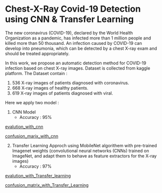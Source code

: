 # Chest-X-Ray Covid-19 Detection using CNN & Transfer Learning
The new coronavirus (COVID-19), declared by the World Health Organization as a pandemic, has infected more than 1 million people and killed more than 50 thousand.
An infection caused by COVID-19 can develop into pneumonia, which can be detected by a chest X-ray exam and should be treated appropriately.

In this work, we propose an automatic detection method for COVID-19 infection based on chest X-ray images. Dataset is collected from kaggle platform.
The Dataset contain :
1. 536 X-ray images of patients diagnosed with coronavirus.
2. 668 X-ray images of healthy patients.
3. 619 X-ray images of patients diagnosed with viral.

Here we apply two model :
1. CNN Model 
   - Accuracy : 95%
   
[evalution_with_cnn](https://github.com/Sonukumari97/Chest-X-Ray-Covid-19-Detection/blob/main/Output/Evalution_With_CNN.png)

[confusion_marix_with_cnn](https://github.com/Sonukumari97/Chest-X-Ray-Covid-19-Detection/blob/main/Output/Confusion_Matrix_CNN.png)

2. Transfer Learning Approch using MobileNet algorithem with pre-trained Imagenet weights
 (convolutional neural networks (CNNs) trained on ImageNet, and adapt them to behave as feature extractors for the X-ray images)
   - Accuracy : 97%
   
[evalution_with_Transfer_learning](https://github.com/Sonukumari97/Chest-X-Ray-Covid-19-Detection/blob/main/Output/evalution_with_Transfer_Learning.png)

[confusion_matrix_with_Transfer_Learning](https://github.com/Sonukumari97/Chest-X-Ray-Covid-19-Detection/blob/main/Output/Confusion_Matrix_Tranfer_Learning.png)
